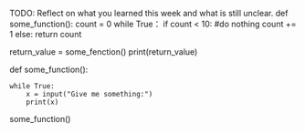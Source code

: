 TODO: Reflect on what you learned this week and what is still unclear.
def some_function():
    count = 0
    while True：
        if count < 10:
            #do nothing
            count += 1
        else:
            return count

return_value = some_fenction()
print(return_value)


def some_function():

    while True:
        x = input("Give me something:")
        print(x)


some_function()



